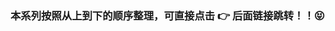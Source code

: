 




### 本系列按照从上到下的顺序整理，可直接点击 👉 后面链接跳转！！😝




<object data="https://cdn.jsdelivr.net/gh/LFool/image-hosting@master/20221112/1609481668240588URJnV1123.svg" type="image/svg+xml" ></object>